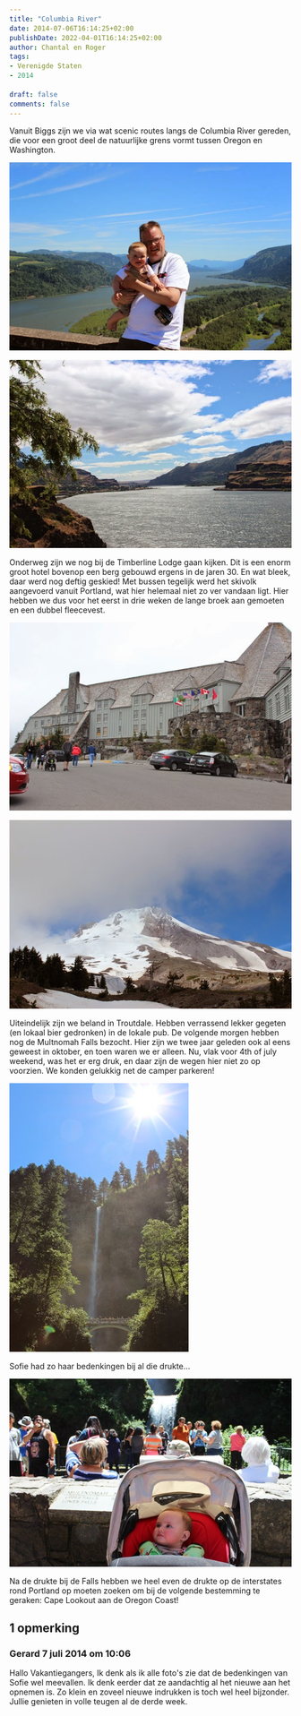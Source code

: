 ```yaml
---
title: "Columbia River"
date: 2014-07-06T16:14:25+02:00
publishDate: 2022-04-01T16:14:25+02:00
author: Chantal en Roger
tags:
- Verenigde Staten
- 2014

draft: false
comments: false
---
```


Vanuit Biggs zijn we via wat scenic routes langs de Columbia River gereden, die voor een groot deel de natuurlijke grens vormt tussen Oregon en Washington.

![Columbia River](./images/IMG_57353.jpg)

![Columbia River](./images/IMG_56933.jpg)

Onderweg zijn we nog bij de Timberline Lodge gaan kijken. Dit is een enorm groot hotel bovenop een berg gebouwd ergens in de jaren 30. En wat bleek, daar werd nog deftig geskied! Met bussen tegelijk werd het skivolk aangevoerd vanuit Portland, wat hier helemaal niet zo ver vandaan ligt. Hier hebben we dus voor het eerst in drie weken de lange broek aan gemoeten en een dubbel fleecevest.

![Columbia River](./images/IMG_56973.jpg)

![Columbia River](./images/IMG_57153.jpg)

Uiteindelijk zijn we beland in Troutdale. Hebben verrassend lekker gegeten (en lokaal bier gedronken) in de lokale pub. De volgende morgen hebben nog de Multnomah Falls bezocht. Hier zijn we twee jaar geleden ook al eens geweest in oktober, en toen waren we er alleen. Nu, vlak voor 4th of july weekend, was het er erg druk, en daar zijn de wegen hier niet zo op voorzien. We konden gelukkig net de camper parkeren!

![Columbia River](./images/IMG_57472.jpg)

Sofie had zo haar bedenkingen bij al die drukte...

![Columbia River](./images/IMG_57413.jpg)

Na de drukte bij de Falls hebben we heel even de drukte op de interstates rond Portland op moeten zoeken om bij de volgende bestemming te geraken: Cape Lookout aan de Oregon Coast!

## 1 opmerking

### Gerard 7 juli 2014 om 10:06

Hallo Vakantiegangers,
Ik denk als ik alle foto's zie dat de bedenkingen van Sofie wel meevallen. Ik denk eerder dat ze aandachtig al het nieuwe aan het opnemen is. Zo klein en zoveel nieuwe indrukken is toch wel heel bijzonder. Jullie genieten in volle teugen al de derde week.
